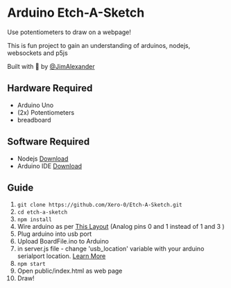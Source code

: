 # Arduino Etch-A-Sketch

Use potentiometers to draw on a webpage!

This is fun project to gain an understanding of arduinos, nodejs, websockets and p5js

Built with 💖 by [@JimAlexander](https://www.instagram.com/jimalexander/)

## Hardware Required

- Arduino Uno
- (2x) Potentiometers
- breadboard

## Software Required

- Nodejs [Download](https://nodejs.org/en/)
- Arduino IDE [Download](https://www.arduino.cc/en/Main/Software)

## Guide

1. `git clone https://github.com/Xero-0/Etch-A-Sketch.git`
2. `cd etch-a-sketch`
3. `npm install`
4. Wire arduino as per [This Layout](https://www.circuito.io/app?components=512,9939,9939,11021) (Analog pins 0 and 1 instead of 1 and 3 )
5. Plug arduino into usb port
6. Upload BoardFile.ino to Arduino
7. in server.js file - change 'usb_location' variable with your arduino serialport location. [Learn More](https://www.digikey.com.au/en/maker/blogs/2018/how-to-get-started-with-arduino)
8. `npm start`
9. Open public/index.html as web page
10. Draw!
   <!--

## Notes

1. Rasberry pi server hosting

- https://weworkweplay.com/play/raspberry-pi-nodejs/ -->
